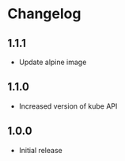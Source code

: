# Changelog

## 1.1.1
* Update alpine image

## 1.1.0
* Increased version of kube API

## 1.0.0
* Initial release
